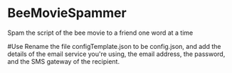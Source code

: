 # BeeMovieSpammer
Spam the script of the bee movie to a friend one word at a time

#Use
Rename the file configTemplate.json to be config.json, and add the details of the email service you're using, the email address, the password, and the SMS gateway of the recipient. 

